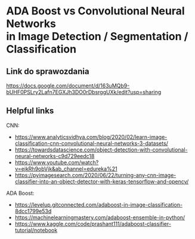 # ADA Boost vs Convolutional Neural Networks <br> in Image Detection / Segmentation / Classification

## Link do sprawozdania
https://docs.google.com/document/d/163uMQb9-bUHF0PSLry2Lafn7EGXJh3DO0rDbsrggUXk/edit?usp=sharing

## Helpful links
CNN: 
- https://www.analyticsvidhya.com/blog/2020/02/learn-image-classification-cnn-convolutional-neural-networks-3-datasets/
- https://towardsdatascience.com/object-detection-with-convolutional-neural-networks-c9d729eedc18
- https://www.youtube.com/watch?v=ejkRh9obVjk&ab_channel=edureka%21
- https://pyimagesearch.com/2020/06/22/turning-any-cnn-image-classifier-into-an-object-detector-with-keras-tensorflow-and-opencv/


ADA Boost:
- https://levelup.gitconnected.com/adaboost-in-image-classification-8dcc1799e53d
- https://machinelearningmastery.com/adaboost-ensemble-in-python/
- https://www.kaggle.com/code/prashant111/adaboost-classifier-tutorial/notebook


